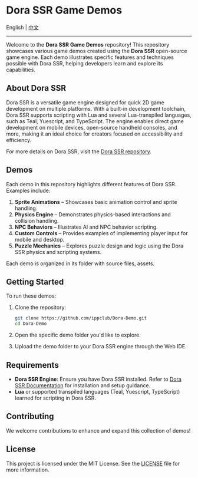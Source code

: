# Dora SSR Game Demos

English | [中文](README.zh-CN.md)

----

Welcome to the **Dora SSR Game Demos** repository! This repository showcases various game demos created using the **Dora SSR** open-source game engine. Each demo illustrates specific features and techniques possible with Dora SSR, helping developers learn and explore its capabilities.

## About Dora SSR

Dora SSR is a versatile game engine designed for quick 2D game development on multiple platforms. With a built-in development toolchain, Dora SSR supports scripting with Lua and several Lua-transpiled languages, such as Teal, Yuescript, and TypeScript. The engine enables direct game development on mobile devices, open-source handheld consoles, and more, making it an ideal choice for creators focused on accessibility and efficiency.

For more details on Dora SSR, visit the [Dora SSR repository](https://github/ippclub/Dora-SSR).

## Demos

Each demo in this repository highlights different features of Dora SSR. Examples include:

1. **Sprite Animations** – Showcases basic animation control and sprite handling.
2. **Physics Engine** – Demonstrates physics-based interactions and collision handling.
3. **NPC Behaviors** – Illustrates AI and NPC behavior scripting.
4. **Custom Controls** – Provides examples of implementing player input for mobile and desktop.
5. **Puzzle Mechanics** – Explores puzzle design and logic using the Dora SSR physics and scripting systems.

Each demo is organized in its folder with source files, assets.

## Getting Started

To run these demos:

1. Clone the repository:

	```bash
	git clone https://github.com/ippclub/Dora-Demo.git
	cd Dora-Demo
	```

2. Open the specific demo folder you'd like to explore.

3. Upload the demo folder to your Dora SSR engine through the Web IDE.

## Requirements

- **Dora SSR Engine**: Ensure you have Dora SSR installed. Refer to [Dora SSR Documentation](https://dora-ssr.net) for installation and setup guidance.
- **Lua** or supported transpiled languages (Teal, Yuescript, TypeScript) learned for scripting in Dora SSR.

## Contributing

We welcome contributions to enhance and expand this collection of demos!

## License

This project is licensed under the MIT License. See the [LICENSE](LICENSE) file for more information.
